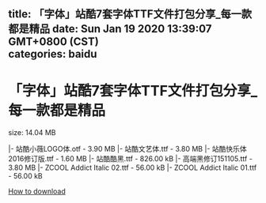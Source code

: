 
title: 「字体」站酷7套字体TTF文件打包分享_每一款都是精品
date: Sun Jan 19 2020 13:39:07 GMT+0800 (CST)    
categories: baidu
---

# 「字体」站酷7套字体TTF文件打包分享_每一款都是精品
size: 14.04 MB
 
 
|- 站酷小薇LOGO体.otf - 3.90 MB
|- 站酷文艺体.ttf - 3.80 MB
|- 站酷快乐体2016修订版.ttf - 1.60 MB
|- 站酷酷黑.ttf - 826.00 kB
|- 高端黑修订151105.ttf - 3.80 MB
|- ZCOOL Addict Italic 02.ttf - 56.00 kB
|- ZCOOL Addict Italic 01.ttf - 56.00 kB

[How to download](https://bpcam.bemobtrk.com/go/2ceec3aa-1ca2-46d6-b9ff-aaa5c184517c?jno=4134)